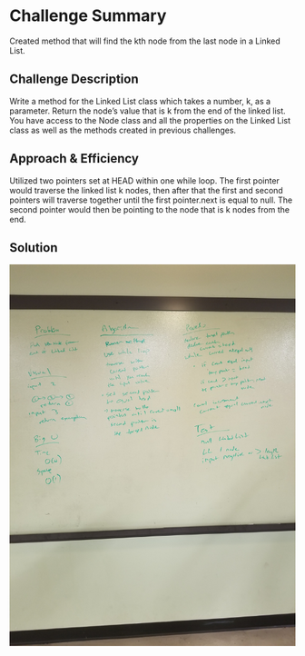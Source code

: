 # Challenge Summary
<!-- Short summary or background information -->
Created method that will find the kth node from the last node in a Linked List.
## Challenge Description
<!-- Description of the challenge -->
Write a method for the Linked List class which takes a number, k, as a parameter. Return the node’s value that is k from the end of the linked list. You have access to the Node class and all the properties on the Linked List class as well as the methods created in previous challenges.
## Approach & Efficiency
<!-- What approach did you take? Why? What is the Big O space/time for this approach? -->
Utilized two pointers set at HEAD within one while loop. The first pointer would traverse the linked list k nodes, then after that the first and second pointers will traverse together until the first pointer.next is equal to null. The second pointer would then be pointing to the node that is k nodes from the end.
## Solution
<!-- Embedded whiteboard image -->

![whiteboard](https://github.com/mattburger/data-structures-and-algorithms/blob/master/code401Challenges/src/main/resources/ll_kth_from_end.jpg)